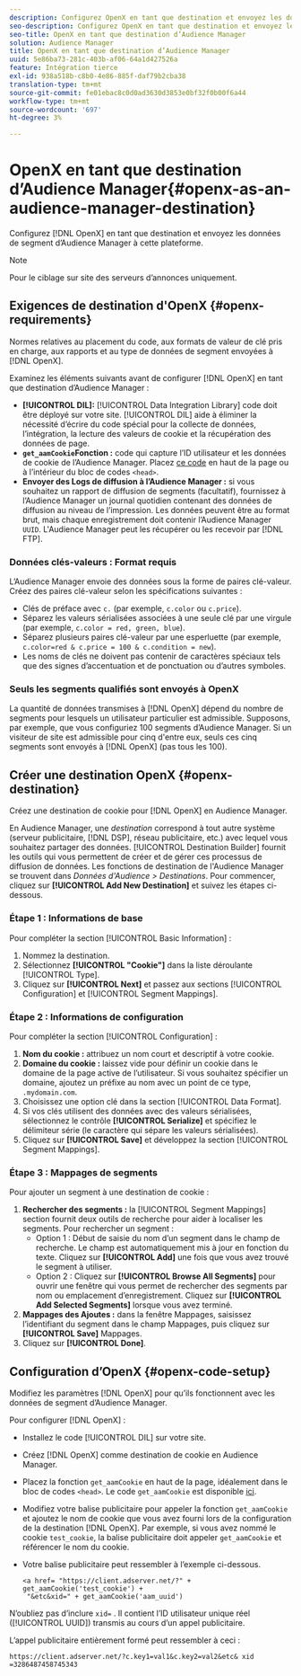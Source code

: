 ```yaml
---
description: Configurez OpenX en tant que destination et envoyez les données de segment d’Audience Manager à cette plateforme.
seo-description: Configurez OpenX en tant que destination et envoyez les données de segment d’Audience Manager à cette plateforme.
seo-title: OpenX en tant que destination d’Audience Manager
solution: Audience Manager
title: OpenX en tant que destination d’Audience Manager
uuid: 5e86ba73-281c-403b-af06-64a1d427526a
feature: Intégration tierce
exl-id: 938a518b-c8b0-4e86-885f-daf79b2cba38
translation-type: tm+mt
source-git-commit: fe01ebac8c0d0ad3630d3853e0bf32f0b00f6a44
workflow-type: tm+mt
source-wordcount: '697'
ht-degree: 3%

---
```


# OpenX en tant que destination d’Audience Manager{#openx-as-an-audience-manager-destination}

Configurez [!DNL OpenX] en tant que destination et envoyez les données de segment d’Audience Manager à cette plateforme.

>[!NOTE]
>
>Pour le ciblage sur site des serveurs d’annonces uniquement.

## Exigences de destination d&#39;OpenX {#openx-requirements}

Normes relatives au placement du code, aux formats de valeur de clé pris en charge, aux rapports et au type de données de segment envoyées à [!DNL OpenX].

<!-- aam-openx-requirements.xml -->

Examinez les éléments suivants avant de configurer [!DNL OpenX] en tant que destination d’Audience Manager :

* **[!UICONTROL DIL]:** [!UICONTROL Data Integration Library] code doit être déployé sur votre site. [!UICONTROL DIL] aide à éliminer la nécessité d’écrire du code spécial pour la collecte de données, l’intégration, la lecture des valeurs de cookie et la récupération des données de page.
* **`get_aamCookie`Fonction :** code qui capture l’ID utilisateur et les données de cookie de l’Audience Manager. Placez [ce code](../../features/destinations/get-aam-cookie-code.md) en haut de la page ou à l’intérieur du bloc de codes `<head>`.
* **Envoyer des Logs de diffusion à l’Audience Manager :** si vous souhaitez un rapport de diffusion de segments (facultatif), fournissez à l’Audience Manager un journal quotidien contenant des données de diffusion au niveau de l’impression. Les données peuvent être au format brut, mais chaque enregistrement doit contenir l’Audience Manager `UUID`. L&#39;Audience Manager peut les récupérer ou les recevoir par [!DNL FTP].

### Données clés-valeurs : Format requis

L’Audience Manager envoie des données sous la forme de paires clé-valeur. Créez des paires clé-valeur selon les spécifications suivantes :

* Clés de préface avec `c.` (par exemple, `c.color` ou `c.price`).
* Séparez les valeurs sérialisées associées à une seule clé par une virgule (par exemple, `c.color = red, green, blue`).
* Séparez plusieurs paires clé-valeur par une esperluette (par exemple, `c.color=red & c.price = 100 & c.condition = new`).
* Les noms de clés ne doivent pas contenir de caractères spéciaux tels que des signes d’accentuation et de ponctuation ou d’autres symboles.

### Seuls les segments qualifiés sont envoyés à OpenX

La quantité de données transmises à [!DNL OpenX] dépend du nombre de segments pour lesquels un utilisateur particulier est admissible. Supposons, par exemple, que vous configuriez 100 segments d’Audience Manager. Si un visiteur de site est admissible pour cinq d&#39;entre eux, seuls ces cinq segments sont envoyés à [!DNL OpenX] (pas tous les 100).

## Créer une destination OpenX {#openx-destination}

Créez une destination de cookie pour [!DNL OpenX] en Audience Manager.

<!-- aam-openx-destination.xml -->

En Audience Manager, une *destination* correspond à tout autre système (serveur publicitaire, [!DNL DSP], réseau publicitaire, etc.) avec lequel vous souhaitez partager des données. [!UICONTROL Destination Builder] fournit les outils qui vous permettent de créer et de gérer ces processus de diffusion de données. Les fonctions de destination de l&#39;Audience Manager se trouvent dans *Données d&#39;Audience > Destinations*. Pour commencer, cliquez sur **[!UICONTROL Add New Destination]** et suivez les étapes ci-dessous.

### Étape 1 : Informations de base

Pour compléter la section [!UICONTROL Basic Information] :

1. Nommez la destination.
1. Sélectionnez **[!UICONTROL "Cookie"]** dans la liste déroulante [!UICONTROL Type].
1. Cliquez sur **[!UICONTROL Next]** et passez aux sections [!UICONTROL Configuration] et [!UICONTROL Segment Mappings].

### Étape 2 : Informations de configuration

Pour compléter la section [!UICONTROL Configuration] :

1. **Nom du cookie :** attribuez un nom court et descriptif à votre cookie.
1. **Domaine du cookie :** laissez vide pour définir un cookie dans le domaine de la page active de l’utilisateur. Si vous souhaitez spécifier un domaine, ajoutez un préfixe au nom avec un point de ce type, `.mydomain.com`.
1. Choisissez une option clé dans la section [!UICONTROL Data Format].
1. Si vos clés utilisent des données avec des valeurs sérialisées, sélectionnez le contrôle **[!UICONTROL Serialize]** et spécifiez le délimiteur série (le caractère qui sépare les valeurs sérialisées).
1. Cliquez sur **[!UICONTROL Save]** et développez la section [!UICONTROL Segment Mappings].

### Étape 3 : Mappages de segments

Pour ajouter un segment à une destination de cookie :

1. **Rechercher des segments :** la  [!UICONTROL Segment Mappings] section fournit deux outils de recherche pour aider à localiser les segments. Pour rechercher un segment :
   * Option 1 : Début de saisie du nom d’un segment dans le champ de recherche. Le champ est automatiquement mis à jour en fonction du texte. Cliquez sur **[!UICONTROL Add]** une fois que vous avez trouvé le segment à utiliser.
   * Option 2 : Cliquez sur **[!UICONTROL Browse All Segments]** pour ouvrir une fenêtre qui vous permet de rechercher des segments par nom ou emplacement d’enregistrement. Cliquez sur **[!UICONTROL Add Selected Segments]** lorsque vous avez terminé.
1. **Mappages des Ajoutes :** dans la fenêtre Mappages, saisissez l’identifiant du segment dans le champ Mappages, puis cliquez sur  **[!UICONTROL Save]** Mappages.
1. Cliquez sur **[!UICONTROL Done]**.

## Configuration d’OpenX {#openx-code-setup}

Modifiez les paramètres [!DNL OpenX] pour qu’ils fonctionnent avec les données de segment d’Audience Manager.

<!-- aam-openx-code.xml -->

Pour configurer [!DNL OpenX] :

* Installez le code [!UICONTROL DIL] sur votre site.
* Créez [!DNL OpenX] comme destination de cookie en Audience Manager.
* Placez la fonction `get_aamCookie` en haut de la page, idéalement dans le bloc de codes `<head>`. Le code `get_aamCookie` est disponible [ici](../../features/destinations/get-aam-cookie-code.md).
* Modifiez votre balise publicitaire pour appeler la fonction `get_aamCookie` et ajoutez le nom de cookie que vous avez fourni lors de la configuration de la destination [!DNL OpenX]. Par exemple, si vous avez nommé le cookie `test_cookie`, la balise publicitaire doit appeler `get_aamCookie` et référencer le nom du cookie.
* Votre balise publicitaire peut ressembler à l’exemple ci-dessous.

   ```
   <a href= "https://client.adserver.net/?" + get_aamCookie('test_cookie') +
    "&etc&xid=" + get_aamCookie('aam_uuid')
   ```

N’oubliez pas d’inclure `xid=` . Il contient l’ID utilisateur unique réel ([!UICONTROL UUID]) transmis au cours d’un appel publicitaire.

L’appel publicitaire entièrement formé peut ressembler à ceci :

```
https://client.adserver.net/?c.key1=val1&c.key2=val2&etc& xid =3286487458745343
```

